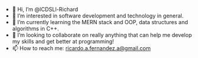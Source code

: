 - 👋 Hi, I’m @lCDSLl-Richard
- 👀 I’m interested in software development and technology in general.
- 🌱 I’m currently learning the MERN stack and OOP, data structures and algorithms in C++.
- 💞️ I’m looking to collaborate on really anything that can help me develop my skills and get better at programming!
- 📫 How to reach me: ricardo.a.fernandez.a@gmail.com
